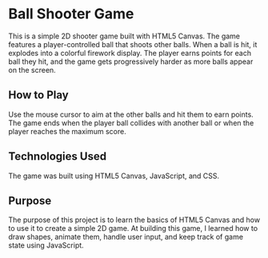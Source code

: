 # Ball Shooter Game

This is a simple 2D shooter game built with HTML5 Canvas. The game features a player-controlled ball that shoots other balls. When a ball is hit, it explodes into a colorful firework display. The player earns points for each ball they hit, and the game gets progressively harder as more balls appear on the screen.

## How to Play

Use the mouse cursor to aim at the other balls and hit them to earn points. The game ends when the player ball collides with another ball or when the player reaches the maximum score.

## Technologies Used

The game was built using HTML5 Canvas, JavaScript, and CSS.

## Purpose

The purpose of this project is to learn the basics of HTML5 Canvas and how to use it to create a simple 2D game. At building this game, I learned how to draw shapes, animate them, handle user input, and keep track of game state using JavaScript.
